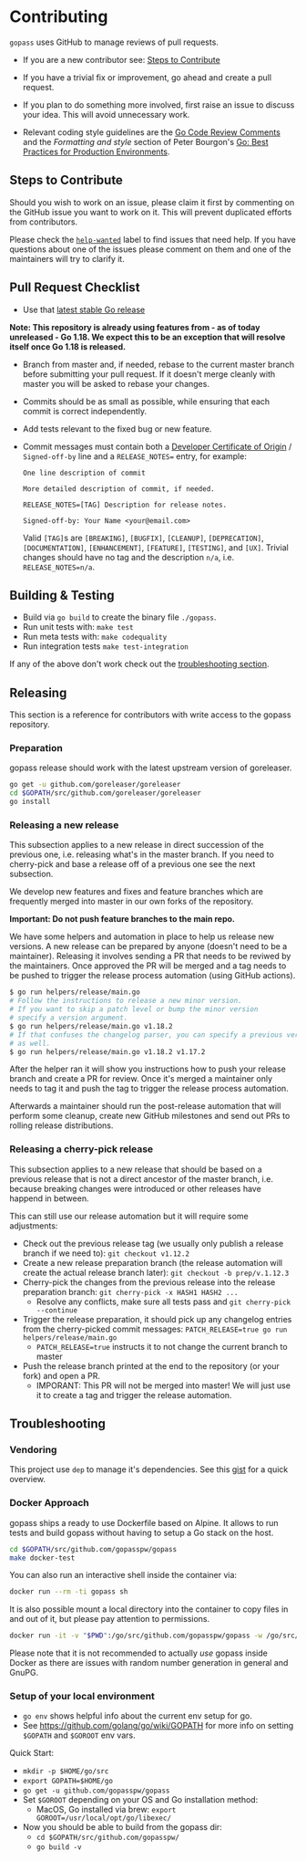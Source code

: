 # Contributing

`gopass` uses GitHub to manage reviews of pull requests.

* If you are a new contributor see: [Steps to Contribute](#steps-to-contribute)

* If you have a trivial fix or improvement, go ahead and create a pull request.

* If you plan to do something more involved, first raise an issue to discuss
  your idea. This will avoid unnecessary work.

* Relevant coding style guidelines are  the [Go Code Review Comments](https://code.google.com/p/go-wiki/wiki/CodeReviewComments)
  and the _Formatting and style_ section of Peter Bourgon's [Go: Best Practices for Production Environments](http://peter.bourgon.org/go-in-production/#formatting-and-style).

## Steps to Contribute

Should you wish to work on an issue, please claim it first by commenting on the GitHub issue you want to work on it.
This will prevent duplicated efforts from contributors.

Please check the [`help-wanted`](https://github.com/gopasspw/gopass/issues?q=is%3Aissue+is%3Aopen+label%3A%22help+wanted%22) label to find issues that need help.
If you have questions about one of the issues please comment on them and one of the maintainers
will try to clarify it.

## Pull Request Checklist

* Use that [latest stable Go release](https://golang.org/dl/)

**Note: This repository is already using features from - as of today unreleased - Go 1.18.
We expect this to be an exception that will resolve itself once Go 1.18 is released.**

* Branch from master and, if needed, rebase to the current master branch before submitting your pull request.
  If it doesn't merge cleanly with master you will be asked to rebase your changes.

* Commits should be as small as possible, while ensuring that each commit is correct independently.

* Add tests relevant to the fixed bug or new feature.

* Commit messages must contain both a [Developer Certificate of Origin](https://developercertificate.org/) / `Signed-off-by` line and a `RELEASE_NOTES=` entry, for example:

      One line description of commit

      More detailed description of commit, if needed.

      RELEASE_NOTES=[TAG] Description for release notes.

      Signed-off-by: Your Name <your@email.com>

  Valid `[TAG]`s are `[BREAKING]`, `[BUGFIX]`, `[CLEANUP]`, `[DEPRECATION]`,
  `[DOCUMENTATION]`, `[ENHANCEMENT]`, `[FEATURE]`, `[TESTING]`, and `[UX]`.
  Trivial changes should have no tag and the description `n/a`, i.e.
  `RELEASE_NOTES=n/a`.

## Building & Testing

* Build via `go build` to create the binary file `./gopass`.
* Run unit tests with: `make test`
* Run meta tests with: `make codequality`
* Run integration tests `make test-integration`

If any of the above don't work check out the [troubleshooting section](#troubleshooting-build).

## Releasing

This section is a reference for contributors with write access to the gopass
repository.

### Preparation

gopass release should work with the latest upstream version of goreleaser.

```bash
go get -u github.com/goreleaser/goreleaser
cd $GOPATH/src/github.com/goreleaser/goreleaser
go install
```

### Releasing a new release

This subsection applies to a new release in direct succession of the previous one, i.e. releasing what's in the master branch. If you need to cherry-pick
and base a release off of a previous one see the next subsection.

We develop new features and fixes and feature branches which are frequently
merged into master in our own forks of the repository.

**Important: Do not push feature branches to the main repo.**

We have some helpers and automation in place to help us release new versions.
A new release can be prepared by anyone (doesn't need to be a maintainer).
Releasing it involves sending a PR that needs to be reviwed by the maintainers.
Once approved the PR will be merged and a tag needs to be pushed to trigger
the release process automation (using GitHub actions).

```bash
$ go run helpers/release/main.go
# Follow the instructions to release a new minor version.
# If you want to skip a patch level or bump the minor version
# specify a version argument.
$ go run helpers/release/main.go v1.18.2
# If that confuses the changelog parser, you can specify a previous version
# as well.
$ go run helpers/release/main.go v1.18.2 v1.17.2
```

After the helper ran it will show you instructions how to push your release
branch and create a PR for review. Once it's merged a maintainer only needs
to tag it and push the tag to trigger the release process automation.

Afterwards a maintainer should run the post-release automation that will
perform some cleanup, create new GitHub milestones and send out PRs to
rolling release distributions.

### Releasing a cherry-pick release

This subsection applies to a new release that should be based on a previous
release that is not a direct ancestor of the master branch, i.e. because
breaking changes were introduced or other releases have happend in between.

This can still use our release automation but it will require some adjustments:

* Check out the previous release tag (we usually only publish a release branch if we need to): `git checkout v1.12.2`
* Create a new release preparation branch (the release automation will create the actual release branch later): `git checkout -b prep/v.1.12.3`
* Cherry-pick the changes from the previous release into the release preparation branch: `git cherry-pick -x HASH1 HASH2 ...`
  * Resolve any conflicts, make sure all tests pass and `git cherry-pick --continue`
* Trigger the release preparation, it should pick up any changelog entries from the cherry-picked commit messages: `PATCH_RELEASE=true go run helpers/release/main.go`
  * `PATCH_RELEASE=true` instructs it to not change the current branch to master
* Push the release branch printed at the end to the repository (or your fork) and open a PR.
  * IMPORANT: This PR will not be merged into master! We will just use it to create a tag and trigger the release automation.

## Troubleshooting

### Vendoring

This project use `dep` to manage it's dependencies. See this [gist](https://gist.github.com/subfuzion/12342599e26f5094e4e2d08e9d4ad50d) for a quick overview.

### Docker Approach

gopass ships a ready to use Dockerfile based on Alpine. It allows to run tests
and build gopass without having to setup a Go stack on the host.

```bash
cd $GOPATH/src/github.com/gopasspw/gopass
make docker-test
```

You can also run an interactive shell inside the container via:

```bash
docker run --rm -ti gopass sh
```

It is also possible mount a local directory into the container to copy files in
and out of it, but please pay attention to permissions.

```bash
docker run -it -v "$PWD":/go/src/github.com/gopasspw/gopass -w /go/src/github.com/gopasspw/gopass gopass sh
```

Please note that it is not recommended to actually *use* gopass inside Docker
as there are issues with random number generation in general and GnuPG.

### Setup of your local environment

- `go env` shows helpful info about the current env setup for go.
- See https://github.com/golang/go/wiki/GOPATH for more info on setting `$GOPATH` and `$GOROOT` env vars.

Quick Start:
- `mkdir -p $HOME/go/src`
- `export GOPATH=$HOME/go`
- `go get -u github.com/gopasspw/gopass`
- Set `$GOROOT` depending on your OS and Go installation method:
  - MacOS, Go installed via brew: `export GOROOT=/usr/local/opt/go/libexec/`
- Now you should be able to build from the gopass dir:
  - `cd $GOPATH/src/github.com/gopasspw/`
  - `go build -v`



